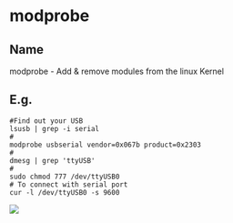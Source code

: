 # modprobe

## Name
modprobe - Add & remove modules from the linux Kernel

## E.g.
````Batch
#Find out your USB
lsusb | grep -i serial
#
modprobe usbserial vendor=0x067b product=0x2303
#
dmesg | grep 'ttyUSB'
#
sudo chmod 777 /dev/ttyUSB0
# To connect with serial port
cur -l /dev/ttyUSB0 -s 9600
````
[<img src="https://i.imgur.com/mr0Tobi.png">](https://i.imgur.com/mr0Tobi.png)
